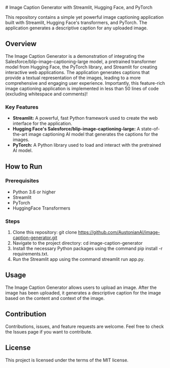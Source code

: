 \# Image Caption Generator with Streamlit, Hugging Face, and PyTorch

This repository contains a simple yet powerful image captioning application built with Streamlit, Hugging Face's transformers, and PyTorch. The application generates a descriptive caption for any uploaded image.

## Overview

The Image Caption Generator is a demonstration of integrating the Salesforce/blip-image-captioning-large model, a pretrained transformer model from Hugging Face, the PyTorch library, and Streamlit for creating interactive web applications. The application generates captions that provide a textual representation of the images, leading to a more comprehensive and engaging user experience. Importantly, this feature-rich image captioning application is implemented in less than 50 lines of code (excluding whitespace and comments)!

### Key Features

- **Streamlit:** A powerful, fast Python framework used to create the web interface for the application.
- **Hugging Face's Salesforce/blip-image-captioning-large:** A state-of-the-art image captioning AI model that generates the captions for the images.
- **PyTorch:** A Python library used to load and interact with the pretrained AI model.

## How to Run

### Prerequisites

- Python 3.6 or higher
- Streamlit
- PyTorch
- HuggingFace Transformers

### Steps

1. Clone this repository: git clone https://github.com/AustonianAI/image-caption-generator.git
2. Navigate to the project directory: cd image-caption-generator
3. Install the necessary Python packages using the command pip install -r requirements.txt.
4. Run the Streamlit app using the command streamlit run app.py.

## Usage

The Image Caption Generator allows users to upload an image. After the image has been uploaded, it generates a descriptive caption for the image based on the content and context of the image.

## Contribution

Contributions, issues, and feature requests are welcome. Feel free to check the Issues page if you want to contribute.

## License

This project is licensed under the terms of the MIT license.
